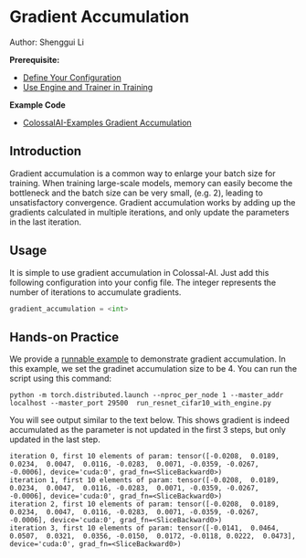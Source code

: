 # Gradient Accumulation

Author: Shenggui Li

**Prerequisite:**
- [Define Your Configuration](../basics/define_your_config.md)
- [Use Engine and Trainer in Training](../basics/engine_trainer.md)

**Example Code**
- [ColossalAI-Examples Gradient Accumulation](https://github.com/hpcaitech/ColossalAI-Examples/tree/main/features/gradient_accumulation)

## Introduction

Gradient accumulation is a common way to enlarge your batch size for training. 
When training large-scale models, memory can easily become the bottleneck and the batch size can be very small, (e.g. 2), 
leading to unsatisfactory convergence. Gradient accumulation works by adding up the gradients calculated in multiple iterations,
and only update the parameters in the last iteration.

## Usage

It is simple to use gradient accumulation in Colossal-AI. Just add this following configuration into your config file.
The integer represents the number of iterations to accumulate gradients.

```python
gradient_accumulation = <int>
```

## Hands-on Practice

We provide a [runnable example](https://github.com/hpcaitech/ColossalAI-Examples/tree/main/features/gradient_accumulation)
to demonstrate gradient accumulation. In this example, we set the gradinet accumulation size to be 4. You can run the script using this command:

```shell
python -m torch.distributed.launch --nproc_per_node 1 --master_addr localhost --master_port 29500  run_resnet_cifar10_with_engine.py
```

You will see output similar to the text below. This shows gradient is indeed accumulated as the parameter is not updated 
in the first 3 steps, but only updated in the last step.

```text
iteration 0, first 10 elements of param: tensor([-0.0208,  0.0189,  0.0234,  0.0047,  0.0116, -0.0283,  0.0071, -0.0359, -0.0267, -0.0006], device='cuda:0', grad_fn=<SliceBackward0>)
iteration 1, first 10 elements of param: tensor([-0.0208,  0.0189,  0.0234,  0.0047,  0.0116, -0.0283,  0.0071, -0.0359, -0.0267, -0.0006], device='cuda:0', grad_fn=<SliceBackward0>)
iteration 2, first 10 elements of param: tensor([-0.0208,  0.0189,  0.0234,  0.0047,  0.0116, -0.0283,  0.0071, -0.0359, -0.0267, -0.0006], device='cuda:0', grad_fn=<SliceBackward0>)
iteration 3, first 10 elements of param: tensor([-0.0141,  0.0464,  0.0507,  0.0321,  0.0356, -0.0150,  0.0172, -0.0118, 0.0222,  0.0473], device='cuda:0', grad_fn=<SliceBackward0>)
```


